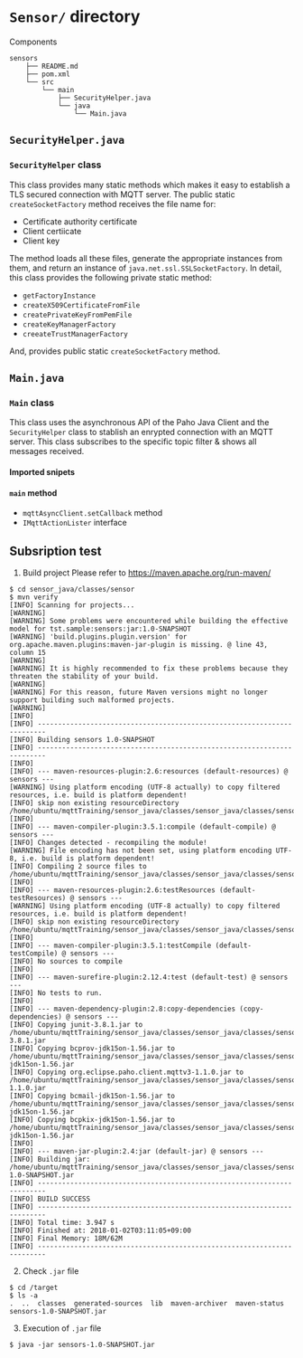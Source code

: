 # `Sensor/` directory
Components
```
sensors
    ├── README.md
    ├── pom.xml
    └── src
        └── main
            ├── SecurityHelper.java
            └── java
                └── Main.java
```

## `SecurityHelper.java`
### `SecurityHelper` class
This class provides many static methods which makes it easy to establish a TLS secured connection with MQTT server. The public static `createSocketFactory` method receives the file name for:
* Certificate authority certificate
* Client certiicate
* Client key

The method loads all these files, generate the appropriate instances from them, and return an instance of `java.net.ssl.SSLSocketFactory`. In detail, this class provides the following private static method:
* `getFactoryInstance`
* `createX509CertificateFromFile`
* `createPrivateKeyFromPemFile`
* `createKeyManagerFactory`
* `creeateTrustManagerFactory`


And, provides public static `createSocketFactory` method.

## `Main.java`
### `Main` class
This class uses the asynchronous API of the Paho Java Client and the `SecurityHelper` class to stablish an enrypted connection with an MQTT server. This class subscribes to the specific topic filter & shows all messages received.

#### Imported snipets


#### `main` method
* `mqttAsyncClient.setCallback` method
* `IMqttActionLister` interface

## Subsription test
1. Build project
Please refer to https://maven.apache.org/run-maven/

```
$ cd sensor_java/classes/sensor
$ mvn verify
[INFO] Scanning for projects...
[WARNING]
[WARNING] Some problems were encountered while building the effective model for tst.sample:sensors:jar:1.0-SNAPSHOT
[WARNING] 'build.plugins.plugin.version' for org.apache.maven.plugins:maven-jar-plugin is missing. @ line 43, column 15
[WARNING]
[WARNING] It is highly recommended to fix these problems because they threaten the stability of your build.
[WARNING]
[WARNING] For this reason, future Maven versions might no longer support building such malformed projects.
[WARNING]
[INFO]
[INFO] ------------------------------------------------------------------------
[INFO] Building sensors 1.0-SNAPSHOT
[INFO] ------------------------------------------------------------------------
[INFO]
[INFO] --- maven-resources-plugin:2.6:resources (default-resources) @ sensors ---
[WARNING] Using platform encoding (UTF-8 actually) to copy filtered resources, i.e. build is platform dependent!
[INFO] skip non existing resourceDirectory /home/ubuntu/mqttTraining/sensor_java/classes/sensor_java/classes/sensors/src/main/resources
[INFO]
[INFO] --- maven-compiler-plugin:3.5.1:compile (default-compile) @ sensors ---
[INFO] Changes detected - recompiling the module!
[WARNING] File encoding has not been set, using platform encoding UTF-8, i.e. build is platform dependent!
[INFO] Compiling 2 source files to /home/ubuntu/mqttTraining/sensor_java/classes/sensor_java/classes/sensors/target/classes
[INFO]
[INFO] --- maven-resources-plugin:2.6:testResources (default-testResources) @ sensors ---
[WARNING] Using platform encoding (UTF-8 actually) to copy filtered resources, i.e. build is platform dependent!
[INFO] skip non existing resourceDirectory /home/ubuntu/mqttTraining/sensor_java/classes/sensor_java/classes/sensors/src/test/resources
[INFO]
[INFO] --- maven-compiler-plugin:3.5.1:testCompile (default-testCompile) @ sensors ---
[INFO] No sources to compile
[INFO]
[INFO] --- maven-surefire-plugin:2.12.4:test (default-test) @ sensors ---
[INFO] No tests to run.
[INFO]
[INFO] --- maven-dependency-plugin:2.8:copy-dependencies (copy-dependencies) @ sensors ---
[INFO] Copying junit-3.8.1.jar to /home/ubuntu/mqttTraining/sensor_java/classes/sensor_java/classes/sensors/target/lib/junit-3.8.1.jar
[INFO] Copying bcprov-jdk15on-1.56.jar to /home/ubuntu/mqttTraining/sensor_java/classes/sensor_java/classes/sensors/target/lib/bcprov-jdk15on-1.56.jar
[INFO] Copying org.eclipse.paho.client.mqttv3-1.1.0.jar to /home/ubuntu/mqttTraining/sensor_java/classes/sensor_java/classes/sensors/target/lib/org.eclipse.paho.client.mqttv3-1.1.0.jar
[INFO] Copying bcmail-jdk15on-1.56.jar to /home/ubuntu/mqttTraining/sensor_java/classes/sensor_java/classes/sensors/target/lib/bcmail-jdk15on-1.56.jar
[INFO] Copying bcpkix-jdk15on-1.56.jar to /home/ubuntu/mqttTraining/sensor_java/classes/sensor_java/classes/sensors/target/lib/bcpkix-jdk15on-1.56.jar
[INFO]
[INFO] --- maven-jar-plugin:2.4:jar (default-jar) @ sensors ---
[INFO] Building jar: /home/ubuntu/mqttTraining/sensor_java/classes/sensor_java/classes/sensors/target/sensors-1.0-SNAPSHOT.jar
[INFO] ------------------------------------------------------------------------
[INFO] BUILD SUCCESS
[INFO] ------------------------------------------------------------------------
[INFO] Total time: 3.947 s
[INFO] Finished at: 2018-01-02T03:11:05+09:00
[INFO] Final Memory: 18M/62M
[INFO] ------------------------------------------------------------------------
```

2. Check `.jar` file
```
$ cd /target
$ ls -a
.  ..  classes  generated-sources  lib  maven-archiver  maven-status  sensors-1.0-SNAPSHOT.jar
```

3. Execution of `.jar` file
```
$ java -jar sensors-1.0-SNAPSHOT.jar 
```
